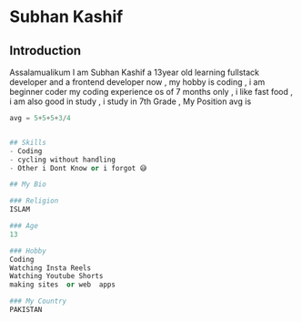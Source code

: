 ﻿# Subhan Kashif

## Introduction
Assalamualikum I am Subhan Kashif a 13year old learning fullstack developer and a frontend developer now , my hobby is coding , i am  beginner coder my coding experience os of 7 months only   , i like fast food ,
i am also good in study , i study in 7th Grade , My Position avg is 

```python
avg = 5+5+5+3/4


## Skills
- Coding
- cycling without handling
- Other i Dont Know or i forgot 😅

## My Bio

### Religion
ISLAM

### Age
13

### Hobby
Coding
Watching Insta Reels
Watching Youtube Shorts
making sites  or web  apps

### My Country
PAKISTAN



